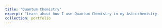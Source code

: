 ```yaml
---
title: "Quantum Chemistry"
excerpt: "Learn about how I use Quantum Chemistry in my Astrochemistry Research."
collection: portfolio
---
```


